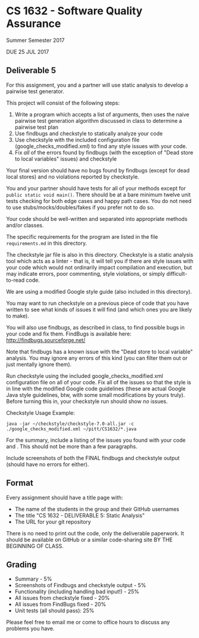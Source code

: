 # CS 1632 - Software Quality Assurance
Summer Semester 2017

DUE 25 JUL 2017

## Deliverable 5

For this assignment, you and a partner will use static analysis to develop a pairwise test generator.

This project will consist of the following steps:

1. Write a program which accepts a list of arguments, then uses the naive pairwise test generation algorithm discussed in class to determine a pairwise test plan
1. Use findbugs and checkstyle to statically analyze your code
2. Use checkstyle with the included configuration file (google_checks_modified.xml) to find any style issues with your code.
3. Fix *all* of the errors found by findbugs (with the exception of "Dead store to local variables" issues) and checkstyle

Your final version should have no bugs found by findbugs (except for dead local stores) and no violations reported by checkstyle.

You and your partner should have tests for all of your methods except for `public static void main()`.  There should be at a bare minimum twelve unit tests checking for both edge cases and happy path cases.  You do not need to use stubs/mocks/doubles/fakes if you prefer not to do so.

Your code should be well-written and separated into appropriate methods and/or classes.

The specific requirements for the program are listed in the file `requirements.md` in this directory.

The checkstyle jar file is also in this directory.  Checkstyle is a static analysis tool which acts as a linter - that is, it will tell you if there are style issues with your code which would not ordinarily impact compilation and execution, but may indicate errors, poor commenting, style violations, or simply difficult-to-read code.

We are using a modified Google style guide (also included in this directory).

You may want to run checkstyle on a previous piece of code that you have written to see what kinds of issues it will find (and which ones you are likely to make).

You will also use findbugs, as described in class, to find possible bugs in your code and fix them.  FindBugs is available here: http://findbugs.sourceforge.net/

Note that findbugs has a known issue with the "Dead store to local variable" analysis.  You may ignore any errors of this kind (you can filter them out or just mentally ignore them).  

Run checkstyle using the included google_checks_modified.xml configuration file on all of your code.  Fix all of the issues so that the style is in line with the modified Google code guidelines (these are actual Google Java style guidelines, btw, with some small modifications by yours truly).  Before turning this in, your checkstyle run should show _no_ issues.

Checkstyle Usage Example:
```
java -jar ~/checkstyle/checkstyle-7.0-all.jar -c ./google_checks_modified.xml ~/pitt/CS1632/*.java
```

For the summary, include a listing of the issues you found with your code and .  This should not be more than a few paragraphs.  

Include screenshots of both the FINAL findbugs and checkstyle output (should have no errors for either).

## Format
Every assignment should have a title page with:
* The name of the students in the group and their GitHub usernames
* The title "CS 1632 - DELIVERABLE 5: Static Analysis"
* The URL for your git repository

There is no need to print out the code, only the deliverable paperwork.  It should be available on GitHub or a similar code-sharing site BY THE BEGINNING OF CLASS.

## Grading
* Summary - 5%
* Screenshots of Findbugs and checkstyle output - 5%
* Functionality (including handling bad input!) - 25%
* All issues from checkstyle fixed - 20%
* All issues from FindBugs fixed - 20%
* Unit tests (all should pass): 25%

Please feel free to email me or come to office hours to discuss any problems you have. 
 
